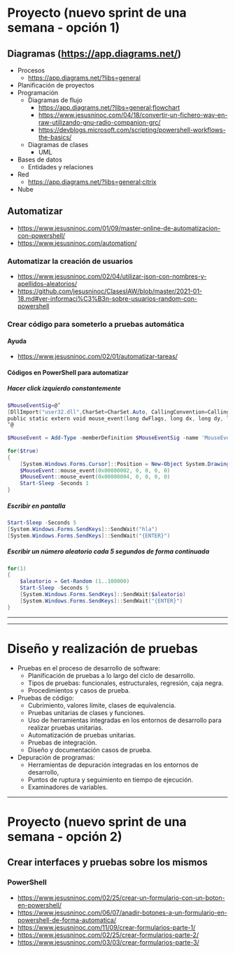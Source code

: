 # Proyecto (nuevo sprint de una semana - opción 1)

## Diagramas (https://app.diagrams.net/)
- Procesos
  - https://app.diagrams.net/?libs=general
- Planificación de proyectos
- Programación
  - Diagramas de flujo
    - https://app.diagrams.net/?libs=general;flowchart
    - https://www.jesusninoc.com/04/18/convertir-un-fichero-wav-en-raw-utilizando-gnu-radio-companion-grc/
    - https://devblogs.microsoft.com/scripting/powershell-workflows-the-basics/
  - Diagramas de clases
    - UML
- Bases de datos
  - Entidades y relaciones
- Red
  - https://app.diagrams.net/?libs=general;citrix
- Nube

## Automatizar
* https://www.jesusninoc.com/01/09/master-online-de-automatizacion-con-powershell/
* https://www.jesusninoc.com/automation/

### Automatizar la creación de usuarios
* https://www.jesusninoc.com/02/04/utilizar-json-con-nombres-y-apellidos-aleatorios/
* https://github.com/jesusninoc/ClasesIAW/blob/master/2021-01-18.md#ver-informaci%C3%B3n-sobre-usuarios-random-con-powershell

### Crear código para someterlo a pruebas automática

#### Ayuda
* https://www.jesusninoc.com/02/01/automatizar-tareas/

#### Códigos en PowerShell para automatizar

##### Hacer click izquierdo constantemente
```PowerShell
$MouseEventSig=@’
[DllImport("user32.dll",CharSet=CharSet.Auto, CallingConvention=CallingConvention.StdCall)]
public static extern void mouse_event(long dwFlags, long dx, long dy, long cButtons, long dwExtraInfo);
‘@
 
$MouseEvent = Add-Type -memberDefinition $MouseEventSig -name 'MouseEventWinApi' -passThru
 
for($true)
{
    [System.Windows.Forms.Cursor]::Position = New-Object System.Drawing.Point(61,45)
    $MouseEvent::mouse_event(0x00000002, 0, 0, 0, 0)
    $MouseEvent::mouse_event(0x00000004, 0, 0, 0, 0)
    Start-Sleep -Seconds 1
}
```
 
##### Escribir en pantalla
```PowerShell
Start-Sleep -Seconds 5
[System.Windows.Forms.SendKeys]::SendWait("hla")
[System.Windows.Forms.SendKeys]::SendWait("{ENTER}")
```
 
##### Escribir un número aleatorio cada 5 segundos de forma continuada
```PowerShell
for(1)
{
    $aleatorio = Get-Random (1..100000)
    Start-Sleep -Seconds 5
    [System.Windows.Forms.SendKeys]::SendWait($aleatorio)
    [System.Windows.Forms.SendKeys]::SendWait("{ENTER}")
}
```

--------
--------

# Diseño y realización de pruebas
- Pruebas en el proceso de desarrollo de software:
  - Planificación de pruebas a lo largo del ciclo de desarrollo.
  - Tipos de pruebas: funcionales, estructurales, regresión, caja negra.
  - Procedimientos y casos de prueba.
- Pruebas de código:
  - Cubrimiento, valores límite, clases de equivalencia.
  - Pruebas unitarias de clases y funciones.
  - Uso de herramientas integradas en los entornos de desarrollo para realizar pruebas unitarias.
  - Automatización de pruebas unitarias.
  - Pruebas de integración.
  - Diseño y documentación casos de prueba.
- Depuración de programas:
  - Herramientas de depuración integradas en los entornos de desarrollo,
  - Puntos de ruptura y seguimiento en tiempo de ejecución.
  - Examinadores de variables.

----------

# Proyecto (nuevo sprint de una semana - opción 2)

## Crear interfaces y pruebas sobre los mismos
### PowerShell
   - https://www.jesusninoc.com/02/25/crear-un-formulario-con-un-boton-en-powershell/
   - https://www.jesusninoc.com/06/07/anadir-botones-a-un-formulario-en-powershell-de-forma-automatica/
   - https://www.jesusninoc.com/11/09/crear-formularios-parte-1/
   - https://www.jesusninoc.com/02/25/crear-formularios-parte-2/
   - https://www.jesusninoc.com/03/03/crear-formularios-parte-3/
